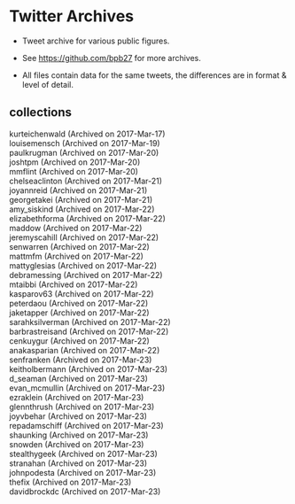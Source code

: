 # Twitter Archives

+ Tweet archive for various public figures.

+ See https://github.com/bpb27 for more archives.

+ All files contain data for the same tweets, the differences are in format & level of detail. 

## collections

kurteichenwald (Archived on 2017-Mar-17)  
louisemensch (Archived on 2017-Mar-19)  
paulkrugman (Archived on 2017-Mar-20)  
joshtpm (Archived on 2017-Mar-20)  
mmflint (Archived on 2017-Mar-20)  
chelseaclinton (Archived on 2017-Mar-21)  
joyannreid (Archived on 2017-Mar-21)  
georgetakei (Archived on 2017-Mar-21)  
amy_siskind (Archived on 2017-Mar-22)  
elizabethforma (Archived on 2017-Mar-22)  
maddow (Archived on 2017-Mar-22)  
jeremyscahill (Archived on 2017-Mar-22)  
senwarren (Archived on 2017-Mar-22)  
mattmfm (Archived on 2017-Mar-22)  
mattyglesias (Archived on 2017-Mar-22)  
debramessing (Archived on 2017-Mar-22)  
mtaibbi (Archived on 2017-Mar-22)  
kasparov63 (Archived on 2017-Mar-22)  
peterdaou (Archived on 2017-Mar-22)   
jaketapper (Archived on 2017-Mar-22)   
sarahksilverman (Archived on 2017-Mar-22)   
barbrastreisand (Archived on 2017-Mar-22)   
cenkuygur (Archived on 2017-Mar-22)    
anakasparian (Archived on 2017-Mar-22)    
senfranken (Archived on 2017-Mar-23)   
keitholbermann (Archived on 2017-Mar-23)    
d_seaman (Archived on 2017-Mar-23)  
evan_mcmullin (Archived on 2017-Mar-23)   
ezraklein (Archived on 2017-Mar-23)   
glennthrush (Archived on 2017-Mar-23)    
joyvbehar (Archived on 2017-Mar-23)   
repadamschiff (Archived on 2017-Mar-23)  
shaunking (Archived on 2017-Mar-23)  
snowden (Archived on 2017-Mar-23)   
stealthygeek (Archived on 2017-Mar-23)   
stranahan (Archived on 2017-Mar-23)    
johnpodesta (Archived on 2017-Mar-23)    
thefix (Archived on 2017-Mar-23)    
davidbrockdc (Archived on 2017-Mar-23)    
